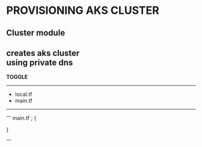 PROVISIONING AKS CLUSTER 
========================


Cluster module
----------------
creates aks cluster  
using private dns
----------------

**TOGGLE**

--------------------------------

* local.tf
* main.tf



------------------------------------

'''
main.tf ;
{

}

'''